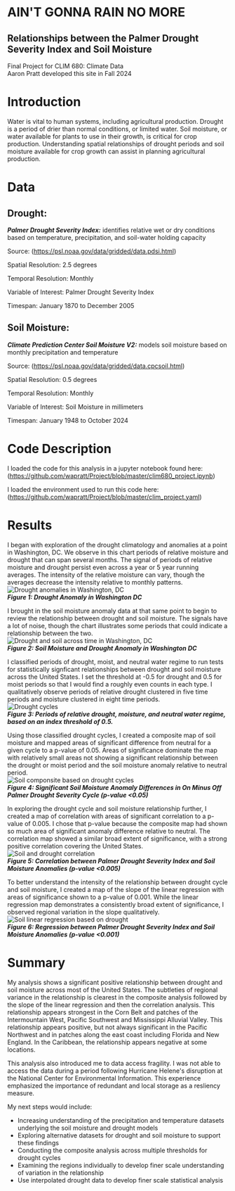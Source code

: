 # AIN'T GONNA RAIN NO MORE
## Relationships between the Palmer Drought Severity Index and Soil Moisture  
Final Project for CLIM 680: Climate Data  
Aaron Pratt developed this site in Fall 2024  

# Introduction  
Water is vital to human systems, including agricultural production. Drought is a period of drier than normal conditions, or limited water. Soil moisture, or water available for plants to use in their growth, is critical for crop production. Understanding spatial relationships of drought periods and soil moisture available for crop growth can assist in planning agricultural production.  

# Data  

## Drought: 

***Palmer Drought Severity Index:*** identifies relative wet or dry conditions based on temperature, precipitation, and soil-water holding capacity  

Source: (https://psl.noaa.gov/data/gridded/data.pdsi.html)  

Spatial Resolution: 2.5 degrees  

Temporal Resolution: Monthly  

Variable of Interest: Palmer Drought Severity Index  

Timespan: January 1870 to December 2005  

## Soil Moisture:  

***Climate Prediction Center Soil Moisture V2:*** models soil moisture based on monthly precipitation and temperature  

Source: (https://psl.noaa.gov/data/gridded/data.cpcsoil.html)  

Spatial Resolution: 0.5 degrees  

Temporal Resolution: Monthly

Variable of Interest: Soil Moisture in millimeters  

Timespan: January 1948 to October 2024  

# Code Description  

I loaded the code for this analysis in a jupyter notebook found here: (https://github.com/wapratt/Project/blob/master/clim680_project.ipynb)  

I loaded the environment used to run this code here: (https://github.com/wapratt/Project/blob/master/clim_project.yaml)  

# Results  

I began with exploration of the drought climatology and anomalies at a point in Washington, DC. We observe in this chart periods of relative moisture and drought that can span several months. The signal of periods of relative moisture and drought persist even across a year or 5 year running averages. The intensity of the relative moisture can vary, though the averages decrease the intensity relative to monthly patterns.  
![Drought anomalies in Washington, DC](dc_drought_anom.png)  
***Figure 1: Drought Anomaly in Washington DC***  

I brought in the soil moisture anomaly data at that same point to begin to review the relationship between drought and soil moisture. The signals have a lot of noise, though the chart illustrates some periods that could indicate a relationship between the two.  
![Drought and soil across time in Washington, DC](dc_drought_soil.png)  
***Figure 2: Soil Moisture and Drought Anomaly in Washington DC***  

I classified periods of drought, moist, and neutral water regime to run tests for statistically signficant relationships between drought and soil moisture across the United States. I set the threshold at -0.5 for drought and 0.5 for moist periods so that I would find a roughly even counts in each type. I qualitatively observe periods of relative drought clustered in five time periods and moisture clustered in eight time periods.  
![Drought cycles](drought_cycle.png)  
***Figure 3: Periods of relative drought, moisture, and neutral water regime, based on an index threshold of 0.5.***  

Using those classified drought cycles, I created a composite map of soil moisture and mapped areas of significant difference from neutral for a given cycle to a p-value of 0.05. Areas of significance dominate the map with relatively small areas not showing a significant relationship between the drought or moist period and the soil moisture anomaly relative to neutral period.  
![Soil componsite based on drought cycles](drought_soil_comp.png)  
***Figure 4: Significant Soil Moisture Anomaly Differences in On Minus Off Palmer Drought Severity Cycle (p-value <0.05)***  

In exploring the drought cycle and soil moisture relationship further, I created a map of correlation with areas of significant correlation to a p-value of 0.005. I chose that p-value because the composite map had shown so much area of significant anomaly difference relative to neutral. The correlation map showed a similar broad extent of significance, with a strong positive correlation covering the United States.
![Soil and drought correlation](drought_soil_corr.png)  
***Figure 5: Correlation between Palmer Drought Severity Index and Soil Moisture Anomalies (p-value <0.005)***  

To better understand the intensity of the relationship between drought cycle and soil moisture, I created a map of the slope of the linear regression with areas of significance shown to a p-value of 0.001. While the linear regression map demonstrates a consistently broad extent of significance, I observed regional variation in the slope qualitatively.  
![Soil linear regression based on drought](drought_soil_linr.png)  
***Figure 6: Regression between Palmer Drought Severity Index and Soil Moisture Anomalies (p-value <0.001)***  

# Summary  

My analysis shows a significant positive relationship between drought and soil moisture across most of the United States. The subtleties of regional variance in the relationship is clearest in the composite analysis followed by the slope of the linear regression and then the correlation analysis. This relationship appears strongest in the Corn Belt and patches of the Intermountain West, Pacific Southwest and Mississippi Alluvial Valley. This relationship appears positive, but not always significant in the Pacific Northwest and in patches along the east coast including Florida and New England. In the Caribbean, the relationship appears negative at some locations.

This analysis also introduced me to data access fragility. I was not able to access the data during a period following Hurricane Helene's disruption at the National Center for Environmental Information. This experience emphasized the importance of redundant and local storage as a resliency measure.

My next steps would include:

- Increasing understanding of the precipitation and temperature datasets underlying the soil moisture and drought models  
- Exploring alternative datasets for drought and soil moisture to support these findings
- Conducting the composite analysis across multiple thresholds for drought cycles  
- Examining the regions individually to develop finer scale understanding of variation in the relationship
- Use interpolated drought data to develop finer scale statistical analysis
